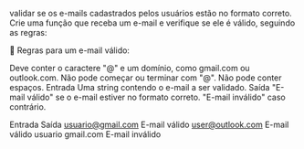  validar se os e-mails cadastrados pelos usuários estão no formato correto. Crie uma função que receba um e-mail e verifique se ele é válido, seguindo as regras:

📌 Regras para um e-mail válido:

Deve conter o caractere "@" e um domínio, como gmail.com ou outlook.com.
Não pode começar ou terminar com "@".
Não pode conter espaços.
Entrada
Uma string contendo o e-mail a ser validado.
Saída
"E-mail válido" se o e-mail estiver no formato correto.
"E-mail inválido" caso contrário.

Entrada	                      Saída
usuario@gmail.com         E-mail válido
user@outlook.com	        E-mail válido
usuario gmail.com	        E-mail inválido

